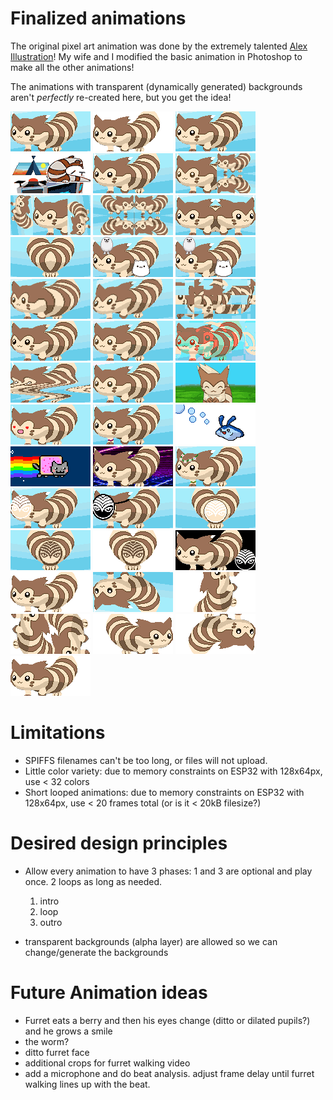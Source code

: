 # Finalized animations

The original pixel art animation was done by the extremely talented [Alex Illustration](https://www.artstation.com/alexillustration)! My wife and I modified the basic animation in Photoshop to make all the other animations!

The animations with transparent (dynamically generated) backgrounds aren't *perfectly* re-created here, but you get the idea!

![3rd-eye-blink](finalized/3rd-eye-blink.gif)
![8bit-double](finalized/8bit-double.gif)
![8bit-transp-eyes](finalized/8bit-transp-eyes.gif)
![abgtw](finalized/abgtw.gif)
![basic-walk](finalized/basic-walk.gif)
![crop-1](finalized/crop-1.gif)
![crop-2-truncated](finalized/crop-2-truncated.gif)
![crop-3-truncated](finalized/crop-3-truncated.gif)
![crop-4](finalized/crop-4.gif)
![crop-5](finalized/crop-5.gif)
![ff-transparent](finalized/ff-transparent.gif)
![furret-friends](finalized/furret-friends.gif)
![gitchfurret-CHONK](finalized/gitchfurret-CHONK.gif)
![gitchfurret-fractally](finalized/gitchfurret-fractally.gif)
![gitchfurret-horror](finalized/gitchfurret-horror.gif)
![gitchfurret-minor](finalized/gitchfurret-minor.gif)
![gitchfurret-oface](finalized/gitchfurret-oface.gif)
![gitchfurret-printing](finalized/gitchfurret-printing.gif)
![gitchfurret-wavy](finalized/gitchfurret-wavy.gif)
![gitchfurret2](finalized/gitchfurret2.gif)
![head-bob](finalized/head-bob.gif)
![heart-eyes](finalized/heart-eyes.gif)
![kandi-walk](finalized/kandi-walk.gif)
![mantykebubbles](finalized/mantykebubbles.gif)
![nyancat](finalized/nyancat.gif)
![outrun](finalized/outrun.gif)
![rave-furret](finalized/rave-furret.gif)
![test-shambhala-5](finalized/test-shambhala-5.gif)
![test-shambhala-6](finalized/test-shambhala-6.gif)
![test-shambhala-7](finalized/test-shambhala-7.gif)
![test-shambhala-8](finalized/test-shambhala-8.gif)
![test-shambhala-9](finalized/test-shambhala-9.gif)
![test-shambhala](finalized/test-shambhala.gif)
![transparent-walk](finalized/transparent-walk.gif)
![upside-down-walk](finalized/upside-down-walk.gif)
![walkoff-vertical-solo](finalized/walkoff-vertical-solo.gif)
![walkoff-vertical-truncated](finalized/walkoff-vertical-truncated.gif)
![walkoff-walkon-right](finalized/walkoff-walkon-right.gif)
![walkoff-walkon-upsidedown](finalized/walkoff-walkon-upsidedown.gif)
![walkoff-walkon](finalized/walkoff-walkon.gif)

# Limitations
* SPIFFS filenames can't be too long, or files will not upload.
* Little color variety: due to memory constraints on ESP32 with 128x64px, use < 32 colors
* Short looped animations: due to memory constraints on ESP32 with 128x64px, use < 20 frames total (or is it < 20kB filesize?)

# Desired design principles
* Allow every animation to have 3 phases: 1 and 3 are optional and play once.  2 loops as long as needed.
  1. intro
  2. loop
  3. outro
  
* transparent backgrounds (alpha layer) are allowed so we can change/generate the backgrounds

# Future Animation ideas

* Furret eats a berry and then his eyes change (ditto or dilated pupils?) and he grows a smile
* the worm?
* ditto furret face
* additional crops for furret walking video
* add a microphone and do beat analysis.  adjust frame delay until furret walking lines up with the beat.
